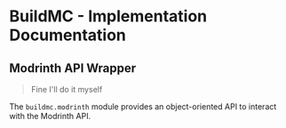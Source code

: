 # BuildMC - Implementation Documentation

## Modrinth API Wrapper

> Fine I'll do it myself

The `buildmc.modrinth` module provides an object-oriented API
to interact with the Modrinth API.


